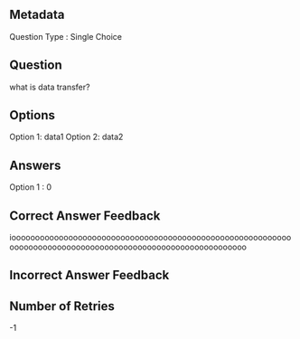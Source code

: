 ## Metadata
Question Type : Single Choice

## Question
what is data transfer?

## Options
Option 1: data1
Option 2: data2

## Answers
Option 1 : 0

## Correct Answer Feedback
iooooooooooooooooooooooooooooooooooooooooooooooooooooooooooooooooooooooooooooooooooooooooooooooooooooooooooooo

## Incorrect Answer Feedback


## Number of Retries
-1

